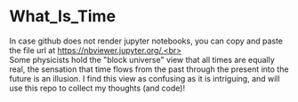 # What_Is_Time
In case github does not render jupyter notebooks, you can copy and paste the file url at https://nbviewer.jupyter.org/.<br><br>
Some physicists hold the "block universe" view that all times are equally real, the sensation that time flows from the past through the present into the future is an illusion. I find this view as confusing as it is intriguing, and will use this repo to collect my thoughts (and code)! 
